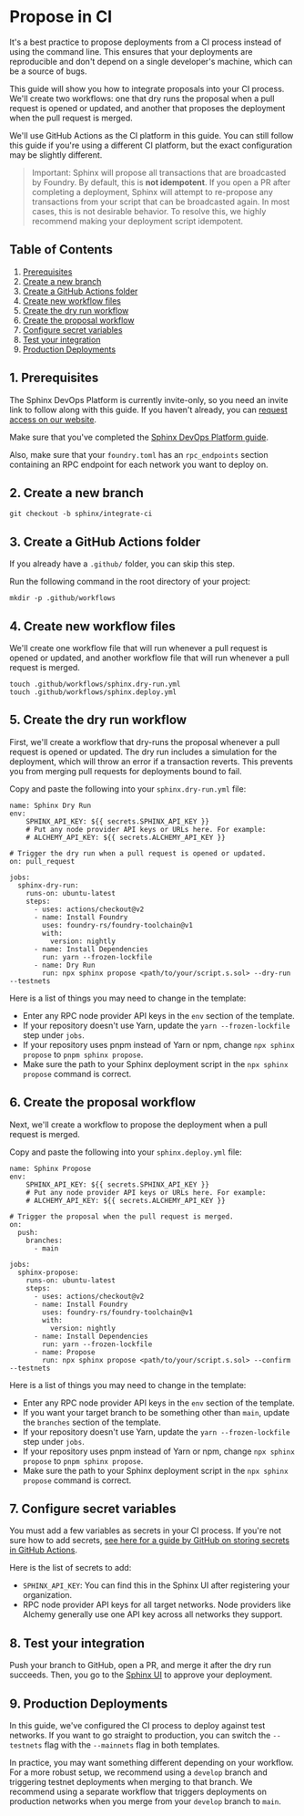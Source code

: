 # Propose in CI

It's a best practice to propose deployments from a CI process instead of using the command line. This ensures that your deployments are reproducible and don't depend on a single developer's machine, which can be a source of bugs.

This guide will show you how to integrate proposals into your CI process. We'll create two workflows: one that dry runs the proposal when a pull request is opened or updated, and another that proposes the deployment when the pull request is merged.

We'll use GitHub Actions as the CI platform in this guide. You can still follow this guide if you're using a different CI platform, but the exact configuration may be slightly different.

> Important: Sphinx will propose all transactions that are broadcasted by Foundry. By default, this is **not idempotent**. If you open a PR after completing a deployment, Sphinx will attempt to re-propose any transactions from your script that can be broadcasted again. In most cases, this is not desirable behavior. To resolve this, we highly recommend making your deployment script idempotent.

## Table of Contents

1. [Prerequisites](#1-prerequisites)
2. [Create a new branch](#2-create-a-new-branch)
3. [Create a GitHub Actions folder](#3-create-a-github-actions-folder)
4. [Create new workflow files](#4-create-new-workflow-files)
5. [Create the dry run workflow](#5-create-the-dry-run-workflow)
6. [Create the proposal workflow](#6-create-the-proposal-workflow)
7. [Configure secret variables](#7-configure-secret-variables)
8. [Test your integration](#8-test-your-integration)
9. [Production Deployments](#9-production-deployments)

## 1. Prerequisites

The Sphinx DevOps Platform is currently invite-only, so you need an invite link to follow along with this guide.  If you haven't already, you can [request access on our website](https://sphinx.dev).

Make sure that you've completed the [Sphinx DevOps Platform guide](https://github.com/sphinx-labs/sphinx/blob/main/docs/ops-getting-started.md).

Also, make sure that your `foundry.toml` has an `rpc_endpoints` section containing an RPC endpoint for each network you want to deploy on.

## 2. Create a new branch

```
git checkout -b sphinx/integrate-ci
```

## 3. Create a GitHub Actions folder

If you already have a `.github/` folder, you can skip this step.

Run the following command in the root directory of your project:

```
mkdir -p .github/workflows
```

## 4. Create new workflow files

We'll create one workflow file that will run whenever a pull request is opened or updated, and another workflow file that will run whenever a pull request is merged.

```
touch .github/workflows/sphinx.dry-run.yml
touch .github/workflows/sphinx.deploy.yml
```

## 5. Create the dry run workflow

First, we'll create a workflow that dry-runs the proposal whenever a pull request is opened or updated. The dry run includes a simulation for the deployment, which will throw an error if a transaction reverts. This prevents you from merging pull requests for deployments bound to fail.

Copy and paste the following into your `sphinx.dry-run.yml` file:

```
name: Sphinx Dry Run
env:
    SPHINX_API_KEY: ${{ secrets.SPHINX_API_KEY }}
    # Put any node provider API keys or URLs here. For example:
    # ALCHEMY_API_KEY: ${{ secrets.ALCHEMY_API_KEY }}

# Trigger the dry run when a pull request is opened or updated.
on: pull_request

jobs:
  sphinx-dry-run:
    runs-on: ubuntu-latest
    steps:
      - uses: actions/checkout@v2
      - name: Install Foundry
        uses: foundry-rs/foundry-toolchain@v1
        with:
          version: nightly
      - name: Install Dependencies
        run: yarn --frozen-lockfile
      - name: Dry Run
        run: npx sphinx propose <path/to/your/script.s.sol> --dry-run --testnets
```

Here is a list of things you may need to change in the template:
- Enter any RPC node provider API keys in the `env` section of the template.
- If your repository doesn't use Yarn, update the `yarn --frozen-lockfile` step under `jobs`.
- If your repository uses pnpm instead of Yarn or npm, change `npx sphinx propose` to `pnpm sphinx propose`.
- Make sure the path to your Sphinx deployment script in the `npx sphinx propose` command is correct.

## 6. Create the proposal workflow
Next, we'll create a workflow to propose the deployment when a pull request is merged.

Copy and paste the following into your `sphinx.deploy.yml` file:

```
name: Sphinx Propose
env:
    SPHINX_API_KEY: ${{ secrets.SPHINX_API_KEY }}
    # Put any node provider API keys or URLs here. For example:
    # ALCHEMY_API_KEY: ${{ secrets.ALCHEMY_API_KEY }}

# Trigger the proposal when the pull request is merged.
on:
  push:
    branches:
      - main

jobs:
  sphinx-propose:
    runs-on: ubuntu-latest
    steps:
      - uses: actions/checkout@v2
      - name: Install Foundry
        uses: foundry-rs/foundry-toolchain@v1
        with:
          version: nightly
      - name: Install Dependencies
        run: yarn --frozen-lockfile
      - name: Propose
        run: npx sphinx propose <path/to/your/script.s.sol> --confirm --testnets
```

Here is a list of things you may need to change in the template:
- Enter any RPC node provider API keys in the `env` section of the template.
- If you want your target branch to be something other than `main`, update the `branches` section of the template.
- If your repository doesn't use Yarn, update the `yarn --frozen-lockfile` step under `jobs`.
- If your repository uses pnpm instead of Yarn or npm, change `npx sphinx propose` to `pnpm sphinx propose`.
- Make sure the path to your Sphinx deployment script in the `npx sphinx propose` command is correct.

## 7. Configure secret variables

You must add a few variables as secrets in your CI process. If you're not sure how to add secrets, [see here for a guide by GitHub on storing secrets in GitHub Actions](https://docs.github.com/en/actions/security-guides/using-secrets-in-github-actions).

Here is the list of secrets to add:
- `SPHINX_API_KEY`: You can find this in the Sphinx UI after registering your organization.
- RPC node provider API keys for all target networks. Node providers like Alchemy generally use one API key across all networks they support.

## 8. Test your integration

Push your branch to GitHub, open a PR, and merge it after the dry run succeeds. Then, you go to the [Sphinx UI](https://www.sphinx.dev) to approve your deployment.

## 9. Production Deployments
In this guide, we've configured the CI process to deploy against test networks. If you want to go straight to production, you can switch the `--testnets` flag with the `--mainnets` flag in both templates.

In practice, you may want something different depending on your workflow. For a more robust setup, we recommend using a `develop` branch and triggering testnet deployments when merging to that branch. We recommend using a separate workflow that triggers deployments on production networks when you merge from your `develop` branch to `main`.

